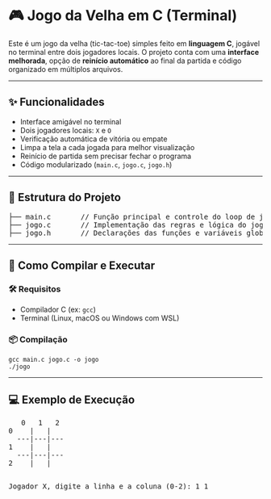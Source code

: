 <h1>🎮 Jogo da Velha em C (Terminal)</h1>

<p>Este é um jogo da velha (tic-tac-toe) simples feito em <strong>linguagem C</strong>, jogável no terminal entre dois jogadores locais. O projeto conta com uma <strong>interface melhorada</strong>, opção de <strong>reinício automático</strong> ao final da partida e código organizado em múltiplos arquivos.</p>

<hr>

<h2>✨ Funcionalidades</h2>
<ul>
  <li>Interface amigável no terminal</li>
  <li>Dois jogadores locais: <code>X</code> e <code>O</code></li>
  <li>Verificação automática de vitória ou empate</li>
  <li>Limpa a tela a cada jogada para melhor visualização</li>
  <li>Reinício de partida sem precisar fechar o programa</li>
  <li>Código modularizado (<code>main.c</code>, <code>jogo.c</code>, <code>jogo.h</code>)</li>
</ul>

<hr>

<h2>📁 Estrutura do Projeto</h2>
<pre>
├── main.c       // Função principal e controle do loop de jogo
├── jogo.c       // Implementação das regras e lógica do jogo
├── jogo.h       // Declarações das funções e variáveis globais
</pre>

<hr>

<h2>🚀 Como Compilar e Executar</h2>

<h3>🛠️ Requisitos</h3>
<ul>
  <li>Compilador C (ex: <code>gcc</code>)</li>
  <li>Terminal (Linux, macOS ou Windows com WSL)</li>
</ul>

<h3>📦 Compilação</h3>
<pre><code>gcc main.c jogo.c -o jogo
./jogo
</code></pre>

<hr>

<h2>💻 Exemplo de Execução</h2>
<pre>
   0   1   2
0    |   |   
  ---|---|---
1    |   |   
  ---|---|---
2    |   |   

Jogador X, digite a linha e a coluna (0-2): 1 1
</pre>




